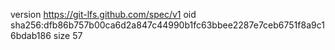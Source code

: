 version https://git-lfs.github.com/spec/v1
oid sha256:dfb86b757b00ca6d2a847c44990b1fc63bbee2287e7ceb6751f8a9c16bdab186
size 57
